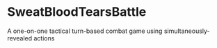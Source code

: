 # SweatBloodTearsBattle
A one-on-one tactical turn-based combat game using simultaneously-revealed actions
